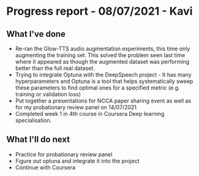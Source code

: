 # Progress report - 08/07/2021 - Kavi

## What I've done

- Re-ran the Glow-TTS audio augmentation experiments, this time only augmenting the training set. This solved the problem seen last time where it appeared as though the augmented dataset was performing better than the full real dataset. 
- Trying to integrate Optuna with the DeepSpeech project - It has many hyperparameters and Optuna is a tool that helps systematically sweep these parameters to find optimal ones for a specified metric (e.g. training or validation loss)
- Put together a presentations for NCCA paper sharing event as well as for my probationary review panel on 14/07/2021  
- Completed week 1 in 4th course in Coursera Deep learning specialisation. 

## What I'll do next
- Practice for probationary review panel
- Figure out optuna and integrate it into the project
- Continue with Coursera